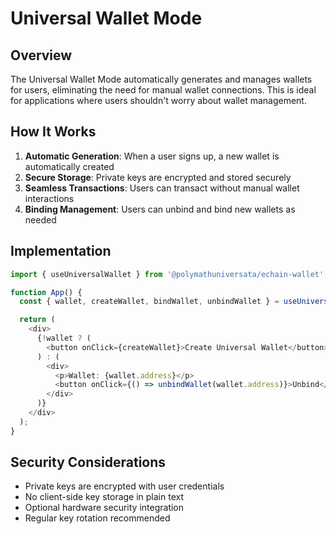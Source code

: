 # Universal Wallet Mode

## Overview

The Universal Wallet Mode automatically generates and manages wallets for users, eliminating the need for manual wallet connections. This is ideal for applications where users shouldn't worry about wallet management.

## How It Works

1. **Automatic Generation**: When a user signs up, a new wallet is automatically created
2. **Secure Storage**: Private keys are encrypted and stored securely
3. **Seamless Transactions**: Users can transact without manual wallet interactions
4. **Binding Management**: Users can unbind and bind new wallets as needed

## Implementation

```typescript
import { useUniversalWallet } from '@polymathuniversata/echain-wallet';

function App() {
  const { wallet, createWallet, bindWallet, unbindWallet } = useUniversalWallet();

  return (
    <div>
      {!wallet ? (
        <button onClick={createWallet}>Create Universal Wallet</button>
      ) : (
        <div>
          <p>Wallet: {wallet.address}</p>
          <button onClick={() => unbindWallet(wallet.address)}>Unbind</button>
        </div>
      )}
    </div>
  );
}
```

## Security Considerations

- Private keys are encrypted with user credentials
- No client-side key storage in plain text
- Optional hardware security integration
- Regular key rotation recommended